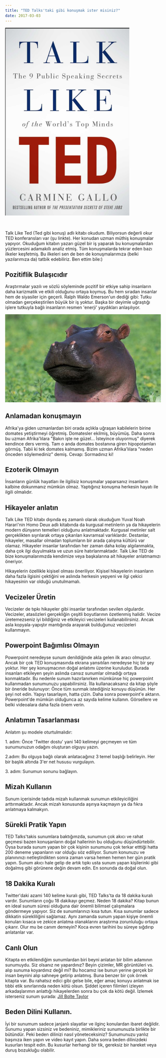```yaml
---
title: "TED Talks'taki gibi konuşmak ister misiniz?"
date: 2017-03-03
---
```


![ted](/images/ted.png)

 

Talk Like Ted (Ted gibi konuş) adlı kitabı okudum. Biliyorsun değerli okur TED konferansları var (şu linkte). Her konudan uzman müthiş konuşmalar yapıyor. Okuduğum kitabın yazarı güzel bir iş yaparak bu konuşmalardan yüzlercesini adamakıllı analiz etmiş. Tüm konuşmalarda tekrar eden bazı ilkeler keşfetmiş. Bu ilkeleri sen de ben de konuşmalarımıza (belki yazılarımıza da) tatbik edebiliriz. Ben ettim bile:)

## Pozitiflik Bulaşıcıdır

Araştırmalar yazılı ve sözlü söyleminde pozitif bir etkiye sahip insanların daha karizmatik ve etkili olduğunu ortaya koymuş. Bu hem sıradan insanlar hem de siyasiler için geçerli. Ralph Waldo Emerson'un dediği gibi: Tutku olmadan gerçekeştirilen büyük bir iş yoktur. Başka bir deyimle uğraştığı işlere tutkuyla bağlı insanların resmen 'enerji' yaydıkları anlaşılıyor.

![hippo.PNG](/images/hippo.png)

## Anlamadan konuşmayın

Afrika'ya giden uzmanlardan biri orada açlıkla uğraşan kabilelerin birine domates yetiştirmeyi öğretmiş. Domatesler ekilmiş, büyümüş. Daha sonra bu uzman Afrika'lılara "Bakın işte ne güzel... İsteyince oluyormuş" diyerek kendince ders vermiş. Tam o anda domates bostanına giren hipopotamları görmüş. Tabii ki tek domates kalmamış. Bizim uzman Afrika'lılara "neden önceden söylemediniz" demiş. Cevap: Sormadınız ki!

## Ezoterik Olmayın

İnsanların günlük hayatları ile ilgilisiz konuşmalar yaparsanız insanların kalbine dokunmanız mümkün olmaz. Yaptığınız konuşma herkesin hayatı ile ilgili olmalıdır.

## Hikayeler anlatın

Talk Like TED kitabı dışında eş zamanlı olarak okuduğum Yuval Noah Harari'nin Homo Deux adlı kitabında da kurgusal metinlerin ya da hikayelerin modern dünyanın temelleri olduğunu anlatmaktadır. Kurgusal metinler salt gerçeklikten sıyrılarak ortaya çıkarılan kavramsal varlıklardır. Destanlar, hikayeler, masallar olmadan toplumların bir arada çalışma kültürü var olamaz. Hikayeler insanlar tarafından her zaman daha kolay algılanmakta, daha çok ilgi duyulmakta ve uzun süre hatırlanmaktadır. Talk Like TED de bize konuşmalarımızda kendimize veya başkalarına ait hikayeler anlatmamızı öneriyor.

Hikayelerin özellikle kişisel olması öneriliyor. Kişisel hikayelerin insanların daha fazla ilgisini çektiğini ve aslında herkesin yepyeni ve ilgi çekici hikayesinin var olduğü unutulmamalı.

## Vecizeler Üretin

Vecizeler de tıpkı hikayeler gibi insanlar tarafından sevilen olgulardır. Vecizeler, atasözleri gerçekliğin çeşitli boyutlarının özetlenmiş halidir. Vecize üretemezseniz iyi bildiğiniz ve etkileyici vecizeleri kullanabilirsiniz. Ancak asla kopyala-yapıştır mantığında arayarak bulduğunuz vecizeleri kullanmayın.

## Powerpoint Bağımlısı Olmayın

Powerpoint neredeyse sunum denildiğinde akla gelen ilk aracı olmuştur. Ancak bir çok TED konuşmasında ekrana yansıtılan neredeyse hiç bir şey yoktur. Her şey konuşmacının doğal anlatımı üzerine kuruludur. Burada insanları etkileyen şeyin aslında cansız sunumlar olmadığı ortaya konmaktadır. Bu nedenle sunum hazırlanırken mümkünse hiç powerpoint kullanmadan sunumunuzu yapabilirsiniz. İlla kullanacaksanız da kitap şöyle bir öneride bulunuyor: Önce tüm sunmak istediğiniz konuyu düşünün. Her şeyi not edin. Yapıyı tasarlayın, hatta çizin. Daha sonra powerpoint'e aktarın. Powerpoint'de mümkün olduğunca az sayıda kelime kullanın. Görsellere ve belki videoalara daha fazla önem verin.

## Anlatımın Tasarlanması

Anlatım şu modele oturtulmalıdır:

1\. adım: Önce 'Twitter dostu' yani 140 kelimeyi geçmeyen ve tüm sunumunuzun odağını oluşturan olguyu yazın.

2.adım: Bu olguya bağlı olarak anlatacağınız 3 temel başlığı belirleyin. Her bir başlık altında 3'er net hususu vurgulayın.

3\. adım: Sunumun sonunu bağlayın.

## Mizah Kullanın

Sunum içerisinde tadıda mizah kullanmak sunumun etkileyiciliğini arttırmaktadır. Ancak mizah konusunda aşırıya kaçmayın ya da fıkra anlatmaya kalmakyın.

## Sürekli Pratik Yapın

TED Talks'takis sunumlara baktığımzda, sunumun çok akıcı ve rahat geçmesi bazen konuşanların doğal hallerinin bu olduğunu düşündürtebilir. Oysa burada sunum yapan bir çok kişinin sunumunu çok terkar etttiği hatta 200 deneme yapanların var olduğu söz ediliyor. Sunum konunuzu ve planınınızı netleştirdikten sonra zaman varsa hemen hemen her gün pratik yapın. Sunum akıcı hale gelip de artık tıpkı usta sunum yapan kişilerinki gibi doğalmış gibi görünene değin devam edin. En sonunda da doğal olun.

## 18 Dakika Kuralı

Twitter'daki azami 140 kelime kuralı gibi, TED Talks'ta da 18 dakika kuralı vardır. Sunumların çoğu 18 dakikayı geçmez. Neden 18 dakika? Kitap bunun en ideal sunum süresi olduğuna dair önemli bilimsel çalışmalara göndermeye yapıyor. Siz de sunumlarınızı kısa tutun. Kısa sunumlar sadece dikkatin sürekliliğini sağlamaz. Aynı zamanda sunum yapan kişiye önemli konuları kısaca ve zekice anlatma olanaklarını araştırma zorunluluğu ortaya çıkarır. Olur mu be canım demeyin? Koca evren tarihini bu süreye sığdırıp anlatanlar var.

## Canlı Olun

Kitapta en etkilendiğim sunumlardan biri beyni anlatan bir bilim adamının sunumuydu. Siz olsanız ne yapardınız? Beyin çizimler, MR görüntüleri vs. alıp sunuma koyardınız değil mi? Bu hocamız ise bunun yerine gerçek bir insan beynini alıp sahneye getirip anlatmış. Buna benzer bir çok örnek kitapta var. Bu rahatsız edici gibi gelse bile, eğer amaç konuyu anlatmak ise tıbbi etik sınırlarında neden kötü olsun. Şiddet içeren filimleri izleyen arkadaşlarımın anlattığı hikayelerden sonra bu çok da kötü değil. İzlemek isterseniz sunum şurada: [Jill Bolte Taylor](https://www.ted.com/talks/jill_bolte_taylor_s_powerful_stroke_of_insight#t-176288)

## Beden Dilini Kullanın.

İyi bir sunumum sadece janjanlı slayatlar ve ilginç konulardan ibaret değildir. Sunumu yapan sizsiniz ve bedeniniz, mimikleriniz sunumunuzla birlikte bir bütündür. Peki beden dilinizi nasıl yöneteceksiniz? Sunumunuzu yanlız başınıza iken yapın ve video kayıt yapın. Daha sonra beden dilinizdeki kusurları tespit edin. Bu kusurlar herhangi bir tik, gereksiz bir hareket veya duruş bozukluğu olabilir.
